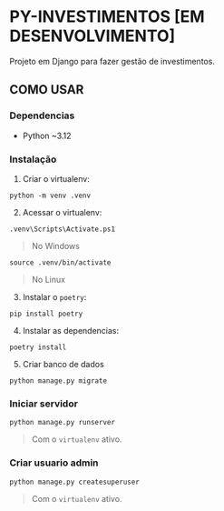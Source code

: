 # PY-INVESTIMENTOS [EM DESENVOLVIMENTO]
Projeto em Django para fazer gestão de investimentos.

## COMO USAR

### Dependencias
- Python ~3.12

### Instalação
1. Criar o virtualenv:
```shell
python -m venv .venv
```

2. Acessar o virtualenv:
```shell
.venv\Scripts\Activate.ps1
```
> No Windows

```shell
source .venv/bin/activate
```
> No Linux

3. Instalar o `poetry`:
```shell
pip install poetry
```

4. Instalar as dependencias:
```shell
poetry install
```

5. Criar banco de dados
```shell
python manage.py migrate
```

### Iniciar servidor
```shell
python manage.py runserver
```
> Com o `virtualenv` ativo.

### Criar usuario admin
```shell
python manage.py createsuperuser
```
> Com o `virtualenv` ativo.
